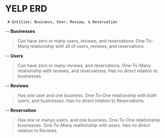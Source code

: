 # YELP ERD
     # Entities: Business, User, Review, & Reservation
     
-- **Businesses**
> Can have zero or many users, reviews, and reservations.
> One-To-Many relationship with all of users, reviews, and reservations.

-- **Users**
> Can have zero or many reviews, and reservations.
> One-To-Many relationship with reviews, and reservations.
> Has no direct relation to businesses.

-- **Reviews**
> Has one user and one business.
> One-To-One relationship with both users, and businesses.
> Has no direct relation to Reservations.

-- **Reservation**
> Has one or manys users, and one business.
> One-To-One relationship businesses.
> One-To-Many realtionship with users.
> Has no direct relation to Reviews.
